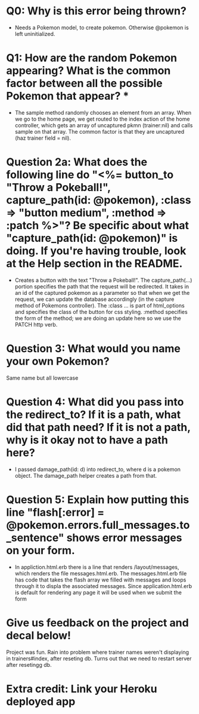 # Q0: Why is this error being thrown?

- Needs a Pokemon model, to create pokemon. Otherwise @pokemon is left uninitialized.

# Q1: How are the random Pokemon appearing? What is the common factor between all the possible Pokemon that appear? *

- The sample method randomly chooses an element from an array. When we go to the home page, we get routed to the index action of the home controller, which gets an array of uncaptured pkmn (trainer:nil) and calls sample on that array. The common factor is that they are uncaptured (haz trainer field = nil).

# Question 2a: What does the following line do "<%= button_to "Throw a Pokeball!", capture_path(id: @pokemon), :class => "button medium", :method => :patch %>"? Be specific about what "capture_path(id: @pokemon)" is doing. If you're having trouble, look at the Help section in the README.

- Creates a button with the text "Throw a Pokeball!". The capture_path(...) portion specifies the path that the request will be redirected. It takes in an id of the captured pokemon as a parameter so that when we get the request, we can update the database accordingly (in the capture method of Pokemons controller). The :class ... is part of html_options and specifies the class of the button for css styling. :method specifies the form of the method; we are doing an update here so we use the PATCH http verb.

# Question 3: What would you name your own Pokemon?

Same name but all lowercase

# Question 4: What did you pass into the redirect_to? If it is a path, what did that path need? If it is not a path, why is it okay not to have a path here?

- I passed damage_path(id: d) into redirect_to, where d is a pokemon object. The damage_path helper creates a path from that.

# Question 5: Explain how putting this line "flash[:error] = @pokemon.errors.full_messages.to_sentence" shows error messages on your form.

- In appliction.html.erb there is a line that renders /layout/messages, which renders the file messages.html.erb. The messages.html.erb file has code that takes the flash array we filled with messages and loops through it to displa the associated messages. Since application.html.erb is default for rendering any page it will be used when we submit the form

# Give us feedback on the project and decal below!

Project was fun. Rain into problem where trainer names weren't displaying in trainers#index, after reseting db. Turns out that we need to restart server after resetingg db.

# Extra credit: Link your Heroku deployed app

